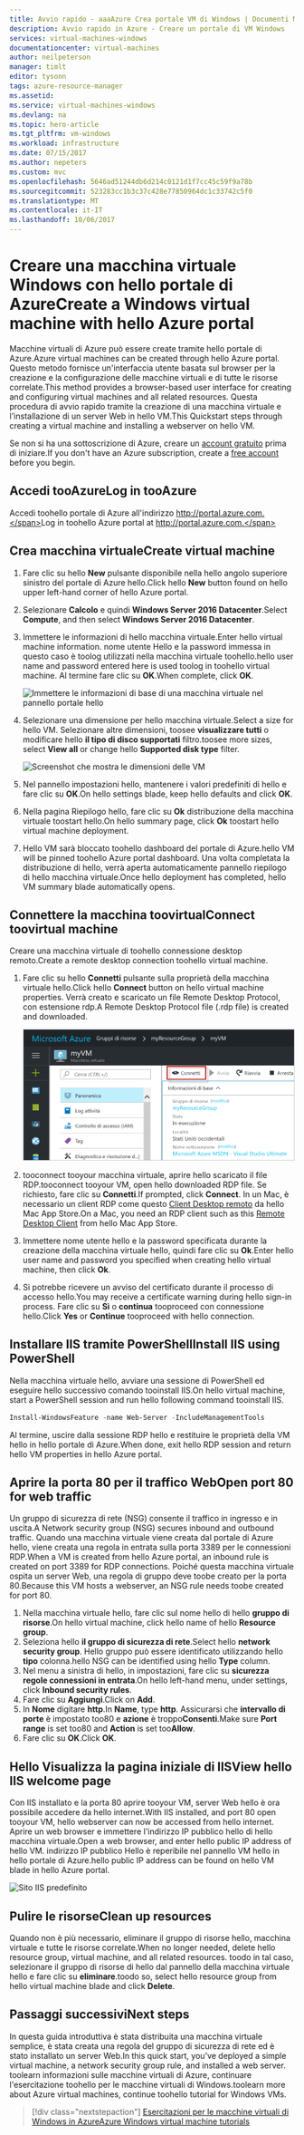 ```yaml
---
title: Avvio rapido - aaaAzure Crea portale VM di Windows | Documenti Microsoft
description: Avvio rapido in Azure - Creare un portale di VM Windows
services: virtual-machines-windows
documentationcenter: virtual-machines
author: neilpeterson
manager: timlt
editor: tysonn
tags: azure-resource-manager
ms.assetid: 
ms.service: virtual-machines-windows
ms.devlang: na
ms.topic: hero-article
ms.tgt_pltfrm: vm-windows
ms.workload: infrastructure
ms.date: 07/15/2017
ms.author: nepeters
ms.custom: mvc
ms.openlocfilehash: 5646ad51244db6d214c0121d1f7cc45c59f9a78b
ms.sourcegitcommit: 523283cc1b3c37c428e77850964dc1c33742c5f0
ms.translationtype: MT
ms.contentlocale: it-IT
ms.lasthandoff: 10/06/2017
---
```

# <a name="create-a-windows-virtual-machine-with-hello-azure-portal"></a><span data-ttu-id="d8bd9-103">Creare una macchina virtuale Windows con hello portale di Azure</span><span class="sxs-lookup"><span data-stu-id="d8bd9-103">Create a Windows virtual machine with hello Azure portal</span></span>

<span data-ttu-id="d8bd9-104">Macchine virtuali di Azure può essere create tramite hello portale di Azure.</span><span class="sxs-lookup"><span data-stu-id="d8bd9-104">Azure virtual machines can be created through hello Azure portal.</span></span> <span data-ttu-id="d8bd9-105">Questo metodo fornisce un'interfaccia utente basata sul browser per la creazione e la configurazione delle macchine virtuali e di tutte le risorse correlate.</span><span class="sxs-lookup"><span data-stu-id="d8bd9-105">This method provides a browser-based user interface for creating and configuring virtual machines and all related resources.</span></span> <span data-ttu-id="d8bd9-106">Questa procedura di avvio rapido tramite la creazione di una macchina virtuale e l'installazione di un server Web in hello VM.</span><span class="sxs-lookup"><span data-stu-id="d8bd9-106">This Quickstart steps through creating a virtual machine and installing a webserver on hello VM.</span></span>

<span data-ttu-id="d8bd9-107">Se non si ha una sottoscrizione di Azure, creare un [account gratuito](https://azure.microsoft.com/free/?WT.mc_id=A261C142F) prima di iniziare.</span><span class="sxs-lookup"><span data-stu-id="d8bd9-107">If you don't have an Azure subscription, create a [free account](https://azure.microsoft.com/free/?WT.mc_id=A261C142F) before you begin.</span></span>

## <a name="log-in-tooazure"></a><span data-ttu-id="d8bd9-108">Accedi tooAzure</span><span class="sxs-lookup"><span data-stu-id="d8bd9-108">Log in tooAzure</span></span>

<span data-ttu-id="d8bd9-109">Accedi toohello portale di Azure all'indirizzo http://portal.azure.com.</span><span class="sxs-lookup"><span data-stu-id="d8bd9-109">Log in toohello Azure portal at http://portal.azure.com.</span></span>

## <a name="create-virtual-machine"></a><span data-ttu-id="d8bd9-110">Crea macchina virtuale</span><span class="sxs-lookup"><span data-stu-id="d8bd9-110">Create virtual machine</span></span>

1. <span data-ttu-id="d8bd9-111">Fare clic su hello **New** pulsante disponibile nella hello angolo superiore sinistro del portale di Azure hello.</span><span class="sxs-lookup"><span data-stu-id="d8bd9-111">Click hello **New** button found on hello upper left-hand corner of hello Azure portal.</span></span>

2. <span data-ttu-id="d8bd9-112">Selezionare **Calcolo** e quindi **Windows Server 2016 Datacenter**.</span><span class="sxs-lookup"><span data-stu-id="d8bd9-112">Select **Compute**, and then select **Windows Server 2016 Datacenter**.</span></span> 

3. <span data-ttu-id="d8bd9-113">Immettere le informazioni di hello macchina virtuale.</span><span class="sxs-lookup"><span data-stu-id="d8bd9-113">Enter hello virtual machine information.</span></span> <span data-ttu-id="d8bd9-114">nome utente Hello e la password immessa in questo caso è toolog utilizzati nella macchina virtuale toohello.</span><span class="sxs-lookup"><span data-stu-id="d8bd9-114">hello user name and password entered here is used toolog in toohello virtual machine.</span></span> <span data-ttu-id="d8bd9-115">Al termine fare clic su **OK**.</span><span class="sxs-lookup"><span data-stu-id="d8bd9-115">When complete, click **OK**.</span></span>

    ![Immettere le informazioni di base di una macchina virtuale nel pannello portale hello](./media/quick-create-portal/create-windows-vm-portal-basic-blade.png)  

4. <span data-ttu-id="d8bd9-117">Selezionare una dimensione per hello macchina virtuale.</span><span class="sxs-lookup"><span data-stu-id="d8bd9-117">Select a size for hello VM.</span></span> <span data-ttu-id="d8bd9-118">Selezionare altre dimensioni, toosee **visualizzare tutti** o modificare hello **il tipo di disco supportati** filtro.</span><span class="sxs-lookup"><span data-stu-id="d8bd9-118">toosee more sizes, select **View all** or change hello **Supported disk type** filter.</span></span> 

    ![Screenshot che mostra le dimensioni delle VM](./media/quick-create-portal/create-windows-vm-portal-sizes.png)  

5. <span data-ttu-id="d8bd9-120">Nel pannello impostazioni hello, mantenere i valori predefiniti di hello e fare clic su **OK**.</span><span class="sxs-lookup"><span data-stu-id="d8bd9-120">On hello settings blade, keep hello defaults and click **OK**.</span></span>

6. <span data-ttu-id="d8bd9-121">Nella pagina Riepilogo hello, fare clic su **Ok** distribuzione della macchina virtuale toostart hello.</span><span class="sxs-lookup"><span data-stu-id="d8bd9-121">On hello summary page, click **Ok** toostart hello virtual machine deployment.</span></span>

7. <span data-ttu-id="d8bd9-122">Hello VM sarà bloccato toohello dashboard del portale di Azure.</span><span class="sxs-lookup"><span data-stu-id="d8bd9-122">hello VM will be pinned toohello Azure portal dashboard.</span></span> <span data-ttu-id="d8bd9-123">Una volta completata la distribuzione di hello, verrà aperta automaticamente pannello riepilogo di hello macchina virtuale.</span><span class="sxs-lookup"><span data-stu-id="d8bd9-123">Once hello deployment has completed, hello VM summary blade automatically opens.</span></span>


## <a name="connect-toovirtual-machine"></a><span data-ttu-id="d8bd9-124">Connettere la macchina toovirtual</span><span class="sxs-lookup"><span data-stu-id="d8bd9-124">Connect toovirtual machine</span></span>

<span data-ttu-id="d8bd9-125">Creare una macchina virtuale di toohello connessione desktop remoto.</span><span class="sxs-lookup"><span data-stu-id="d8bd9-125">Create a remote desktop connection toohello virtual machine.</span></span>

1. <span data-ttu-id="d8bd9-126">Fare clic su hello **Connetti** pulsante sulla proprietà della macchina virtuale hello.</span><span class="sxs-lookup"><span data-stu-id="d8bd9-126">Click hello **Connect** button on hello virtual machine properties.</span></span> <span data-ttu-id="d8bd9-127">Verrà creato e scaricato un file Remote Desktop Protocol, con estensione rdp.</span><span class="sxs-lookup"><span data-stu-id="d8bd9-127">A Remote Desktop Protocol file (.rdp file) is created and downloaded.</span></span>

    ![Portale 9](./media/quick-create-portal/quick-create-portal/portal-quick-start-9.png) 

2. <span data-ttu-id="d8bd9-129">tooconnect tooyour macchina virtuale, aprire hello scaricato il file RDP.</span><span class="sxs-lookup"><span data-stu-id="d8bd9-129">tooconnect tooyour VM, open hello downloaded RDP file.</span></span> <span data-ttu-id="d8bd9-130">Se richiesto, fare clic su **Connetti**.</span><span class="sxs-lookup"><span data-stu-id="d8bd9-130">If prompted, click **Connect**.</span></span> <span data-ttu-id="d8bd9-131">In un Mac, è necessario un client RDP come questo [Client Desktop remoto](https://itunes.apple.com/us/app/microsoft-remote-desktop/id715768417?mt=12) da hello Mac App Store.</span><span class="sxs-lookup"><span data-stu-id="d8bd9-131">On a Mac, you need an RDP client such as this [Remote Desktop Client](https://itunes.apple.com/us/app/microsoft-remote-desktop/id715768417?mt=12) from hello Mac App Store.</span></span>

3. <span data-ttu-id="d8bd9-132">Immettere nome utente hello e la password specificata durante la creazione della macchina virtuale hello, quindi fare clic su **Ok**.</span><span class="sxs-lookup"><span data-stu-id="d8bd9-132">Enter hello user name and password you specified when creating hello virtual machine, then click **Ok**.</span></span>

4. <span data-ttu-id="d8bd9-133">Si potrebbe ricevere un avviso del certificato durante il processo di accesso hello.</span><span class="sxs-lookup"><span data-stu-id="d8bd9-133">You may receive a certificate warning during hello sign-in process.</span></span> <span data-ttu-id="d8bd9-134">Fare clic su **Sì** o **continua** tooproceed con connessione hello.</span><span class="sxs-lookup"><span data-stu-id="d8bd9-134">Click **Yes** or **Continue** tooproceed with hello connection.</span></span>


## <a name="install-iis-using-powershell"></a><span data-ttu-id="d8bd9-135">Installare IIS tramite PowerShell</span><span class="sxs-lookup"><span data-stu-id="d8bd9-135">Install IIS using PowerShell</span></span>

<span data-ttu-id="d8bd9-136">Nella macchina virtuale hello, avviare una sessione di PowerShell ed eseguire hello successivo comando tooinstall IIS.</span><span class="sxs-lookup"><span data-stu-id="d8bd9-136">On hello virtual machine, start a PowerShell session and run hello following command tooinstall IIS.</span></span>

```powershell
Install-WindowsFeature -name Web-Server -IncludeManagementTools
```

<span data-ttu-id="d8bd9-137">Al termine, uscire dalla sessione RDP hello e restituire le proprietà della VM hello in hello portale di Azure.</span><span class="sxs-lookup"><span data-stu-id="d8bd9-137">When done, exit hello RDP session and return hello VM properties in hello Azure portal.</span></span>

## <a name="open-port-80-for-web-traffic"></a><span data-ttu-id="d8bd9-138">Aprire la porta 80 per il traffico Web</span><span class="sxs-lookup"><span data-stu-id="d8bd9-138">Open port 80 for web traffic</span></span> 

<span data-ttu-id="d8bd9-139">Un gruppo di sicurezza di rete (NSG) consente il traffico in ingresso e in uscita.</span><span class="sxs-lookup"><span data-stu-id="d8bd9-139">A Network security group (NSG) secures inbound and outbound traffic.</span></span> <span data-ttu-id="d8bd9-140">Quando una macchina virtuale viene creata dal portale di Azure hello, viene creata una regola in entrata sulla porta 3389 per le connessioni RDP.</span><span class="sxs-lookup"><span data-stu-id="d8bd9-140">When a VM is created from hello Azure portal, an inbound rule is created on port 3389 for RDP connections.</span></span> <span data-ttu-id="d8bd9-141">Poiché questa macchina virtuale ospita un server Web, una regola di gruppo deve toobe creato per la porta 80.</span><span class="sxs-lookup"><span data-stu-id="d8bd9-141">Because this VM hosts a webserver, an NSG rule needs toobe created for port 80.</span></span>

1. <span data-ttu-id="d8bd9-142">Nella macchina virtuale hello, fare clic sul nome hello di hello **gruppo di risorse**.</span><span class="sxs-lookup"><span data-stu-id="d8bd9-142">On hello virtual machine, click hello name of hello **Resource group**.</span></span>
2. <span data-ttu-id="d8bd9-143">Seleziona hello **il gruppo di sicurezza di rete**.</span><span class="sxs-lookup"><span data-stu-id="d8bd9-143">Select hello **network security group**.</span></span> <span data-ttu-id="d8bd9-144">Hello gruppo può essere identificato utilizzando hello **tipo** colonna.</span><span class="sxs-lookup"><span data-stu-id="d8bd9-144">hello NSG can be identified using hello **Type** column.</span></span> 
3. <span data-ttu-id="d8bd9-145">Nel menu a sinistra di hello, in impostazioni, fare clic su **sicurezza regole connessioni in entrata**.</span><span class="sxs-lookup"><span data-stu-id="d8bd9-145">On hello left-hand menu, under settings, click **Inbound security rules**.</span></span>
4. <span data-ttu-id="d8bd9-146">Fare clic su **Aggiungi**.</span><span class="sxs-lookup"><span data-stu-id="d8bd9-146">Click on **Add**.</span></span>
5. <span data-ttu-id="d8bd9-147">In **Nome** digitare **http**.</span><span class="sxs-lookup"><span data-stu-id="d8bd9-147">In **Name**, type **http**.</span></span> <span data-ttu-id="d8bd9-148">Assicurarsi che **intervallo di porte** è impostato too80 e **azione** è troppo**Consenti**.</span><span class="sxs-lookup"><span data-stu-id="d8bd9-148">Make sure **Port range** is set too80 and **Action** is set too**Allow**.</span></span> 
6. <span data-ttu-id="d8bd9-149">Fare clic su **OK**.</span><span class="sxs-lookup"><span data-stu-id="d8bd9-149">Click **OK**.</span></span>


## <a name="view-hello-iis-welcome-page"></a><span data-ttu-id="d8bd9-150">Hello Visualizza la pagina iniziale di IIS</span><span class="sxs-lookup"><span data-stu-id="d8bd9-150">View hello IIS welcome page</span></span>

<span data-ttu-id="d8bd9-151">Con IIS installato e la porta 80 aprire tooyour VM, server Web hello è ora possibile accedere da hello internet.</span><span class="sxs-lookup"><span data-stu-id="d8bd9-151">With IIS installed, and port 80 open tooyour VM, hello webserver can now be accessed from hello internet.</span></span> <span data-ttu-id="d8bd9-152">Aprire un web browser e immettere l'indirizzo IP pubblico hello di hello macchina virtuale.</span><span class="sxs-lookup"><span data-stu-id="d8bd9-152">Open a web browser, and enter hello public IP address of hello VM.</span></span> <span data-ttu-id="d8bd9-153">indirizzo IP pubblico Hello è reperibile nel pannello VM hello in hello portale di Azure.</span><span class="sxs-lookup"><span data-stu-id="d8bd9-153">hello public IP address can be found on hello VM blade in hello Azure portal.</span></span>

![Sito IIS predefinito](./media/quick-create-powershell/default-iis-website.png) 

## <a name="clean-up-resources"></a><span data-ttu-id="d8bd9-155">Pulire le risorse</span><span class="sxs-lookup"><span data-stu-id="d8bd9-155">Clean up resources</span></span>

<span data-ttu-id="d8bd9-156">Quando non è più necessario, eliminare il gruppo di risorse hello, macchina virtuale e tutte le risorse correlate.</span><span class="sxs-lookup"><span data-stu-id="d8bd9-156">When no longer needed, delete hello resource group, virtual machine, and all related resources.</span></span> <span data-ttu-id="d8bd9-157">toodo in tal caso, selezionare il gruppo di risorse di hello dal pannello della macchina virtuale hello e fare clic su **eliminare**.</span><span class="sxs-lookup"><span data-stu-id="d8bd9-157">toodo so, select hello resource group from hello virtual machine blade and click **Delete**.</span></span>

## <a name="next-steps"></a><span data-ttu-id="d8bd9-158">Passaggi successivi</span><span class="sxs-lookup"><span data-stu-id="d8bd9-158">Next steps</span></span>

<span data-ttu-id="d8bd9-159">In questa guida introduttiva è stata distribuita una macchina virtuale semplice, è stata creata una regola del gruppo di sicurezza di rete ed è stato installato un server Web.</span><span class="sxs-lookup"><span data-stu-id="d8bd9-159">In this quick start, you’ve deployed a simple virtual machine, a network security group rule, and installed a web server.</span></span> <span data-ttu-id="d8bd9-160">toolearn informazioni sulle macchine virtuali di Azure, continuare l'esercitazione toohello per le macchine virtuali di Windows.</span><span class="sxs-lookup"><span data-stu-id="d8bd9-160">toolearn more about Azure virtual machines, continue toohello tutorial for Windows VMs.</span></span>

> [!div class="nextstepaction"]
> [<span data-ttu-id="d8bd9-161">Esercitazioni per le macchine virtuali di Windows in Azure</span><span class="sxs-lookup"><span data-stu-id="d8bd9-161">Azure Windows virtual machine tutorials</span></span>](./tutorial-manage-vm.md)
